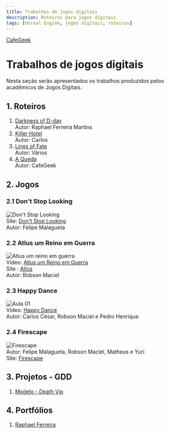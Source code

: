 ```yaml
---
title: Trabalhos de jogos digitais
description: Roteiros para jogos digitais
tags: [Unreal Engine, jogos digitais, roteiros]
---
```


[CafeGeek](http://cafegeek.eti.br)

# Trabalhos de jogos digitais
Nesta seção serão apresentados os trabalhos produzidos pelos acadêmicos de Jogos Digitais.

## 1. Roteiros
1. [Darkness of D-day](darkness_of_day.html)         
    Autor: Raphael Ferreira Martins
1. [Killer Hotel](killer_hotel.html)    
    Autor: Carlos
1. [Lines of Fate](lines_of_fate.html)    
    Autor: Vários
1. [A Queda](#)   
  Autor: CafeGeek

## 2. Jogos

### 2.1 Don't Stop Looking
![Don't Stop Looking](https://m.gjcdn.net/game-screenshot/300/4621714-ux45ttaz-v4.webp)   
Site: [Don't Stop Looking ](https://gamejolt.com/games/dontstoplooking/557220)   
Autor: Felipe Malagueta

### 2.2 Atlus um Reino em Guerra          
![Atlus um reino em guerra](https://m.gjcdn.net/game-screenshot/400/4796418-naut7iug-v4.webp)               
Vídeo: [Atlus um Reino em Guerra](https://www.youtube.com/watch?v=pu4LWLRCIKk)    
Site : [Atlus](https://gamejolt.com/games/atlus/557935)     
Autor: Robson Maciel

### 2.3 Happy Dance       
![Aula 01](http://img.youtube.com/vi/pegQzuS_Qr8/0.jpg)         
Vídeo: [Happy Dance](https://www.youtube.com/watch?v=pegQzuS_Qr8&t=99s)       
Autor: Carlos César, Robson Maciel e Pedro Henrique

### 2.4 Firescape         
![Firescape](https://m.gjcdn.net/game-screenshot/300/2270444-dew2tkfe-v4.webp)            
Autor: Felipe Malagueta, Robson Maciel, Matheus e Yuri        
Site: [Firescape](https://gamejolt.com/games/firescape/430743)    


## 3. Projetos - GDD
1. [Modelo - Death Vip](modelo_gdd_death_vip.html)

## 4. Portfólios
1. [Raphael Ferreira](https://www.behance.net/raphaelferreira10)  
